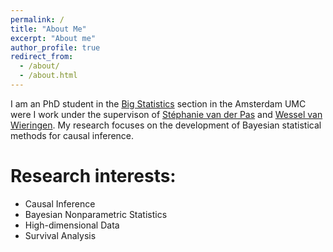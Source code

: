 ```yaml
---
permalink: /
title: "About Me"
excerpt: "About me"
author_profile: true
redirect_from: 
  - /about/
  - /about.html
---
```


I am an PhD student in the [Big Statistics](https://www.bigstatistics.nl/) section in the Amsterdam UMC were I work under the supervison of [Stéphanie van der Pas](https://www.stephanievanderpas.nl/) and [Wessel van Wieringen](https://www.few.vu.nl/~wvanwie/). My research focuses on the development of Bayesian statistical methods for causal inference. 


# Research interests:
 - Causal Inference
 - Bayesian Nonparametric Statistics
 - High-dimensional Data
 - Survival Analysis

